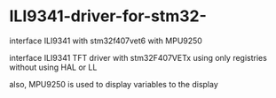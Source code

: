 # ILI9341-driver-for-stm32-
interface ILI9341 with stm32f407vet6 with MPU9250 

interface ILI9341 TFT driver with stm32F407VETx using only registries without using HAL or LL

also, MPU9250 is used to display variables to the display
